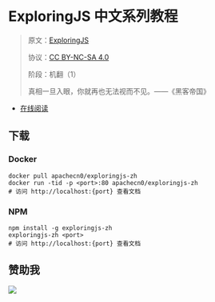 <!--
    需要填充的占位符：
    
    README.md
    
        ExploringJS 中文系列教程：文档中文名
        ExploringJS：文档英文名
        https://exploringjs.com/：文档原始链接
        expjs：域名前缀
        飞龙：负责人名称
        wizardforcel：负责人 Github 用户名
        562826179：负责人 QQ
        exploringjs-zh：ApacheCN 的 Github 仓库名称
        exploringjs-zh：DockerHub 仓库名称
        exploringjs-zh：PYPI 包名称
        exploringjs-zh：NPM 包名称
    
    CNAME
    
        expjs：域名前缀

    index.html
    
        ExploringJS 中文系列教程：文档中文名
        #009d9c：显示颜色
        exploringjs-zh：ApacheCN 的 Github 仓库名称

    asset/docsify-flygon-footer.js
    
        exploringjs-zh：ApacheCN 的 Github 仓库名称
-->

# ExploringJS 中文系列教程

> 原文：[ExploringJS](https://exploringjs.com/)
> 
> 协议：[CC BY-NC-SA 4.0](http://creativecommons.org/licenses/by-nc-sa/4.0/)
> 
> 阶段：机翻（1）
> 
> 真相一旦入眼，你就再也无法视而不见。——《黑客帝国》

* [在线阅读](https://expjs.flygon.net)

## 下载

### Docker

```
docker pull apachecn0/exploringjs-zh
docker run -tid -p <port>:80 apachecn0/exploringjs-zh
# 访问 http://localhost:{port} 查看文档
```

### NPM

```
npm install -g exploringjs-zh
exploringjs-zh <port>
# 访问 http://localhost:{port} 查看文档
```

## 赞助我

![](https://img-blog.csdnimg.cn/20200112005920729.png)
